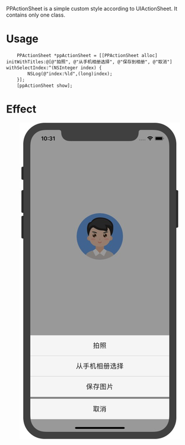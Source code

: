 PPActionSheet is a simple custom style according to UIActionSheet. It contains only one class. 

# Usage
```
    PPActionSheet *ppActionSheet = [[PPActionSheet alloc] initWithTitles:@[@"拍照", @"从手机相册选择", @"保存到相册", @"取消"] withSelectIndex:^(NSInteger index) {
        NSLog(@"index:%ld",(long)index);
    }];
    [ppActionSheet show];
```

# Effect
<p align="center" >
  <img src="https://github.com/royblog/PPActionSheet/blob/master/Source/snapshoot.jpeg" alt="PPActionSheet" title="PPActionSheet">
</p>

